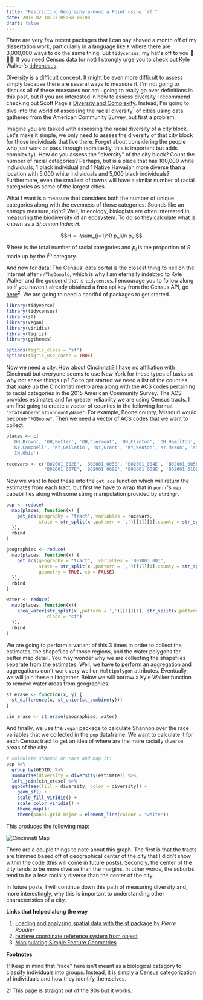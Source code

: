 ```yaml
---
title: "Restricting Geography around a Point using `sf`"
date: 2018-02-18T23:05:58-06:00
draft: false
---
```


There are very few recent packages that I can say shaved a month off of my dissertation work, particularly in a language like `R` where there are 3,000,000 ways to do the same thing. But `tidycensus`, my hat's off to you 👏👏👏! If you need Census data (or not) I strongly urge you to check out Kyle Walker's [tidycnesus](https://walkerke.github.io/tidycensus/).

Diversity is a difficult concept. It might be even more difficult to assess simply because there are several ways to measure it. I'm not going to discuss all of these measures nor am I going to really go over definitions in this post, but if you are interested in how to assess diversity I recommend checking out Scott Page's [Diversity and Complexity](https://press.princeton.edu/titles/9208.html). Instead, I'm going to dive into the world of assessing the racial diversity<sup>1</sup> of cities using data gathered from the American Community Survey, but first a problem:

Imagine you are tasked with assessing the racial diversity of a city block. Let's make it simple, we only need to assess the diversity of that city block for those individuals that live there. Forget about considering the people who just work or pass through (admittedly, this is important but adds complexity). How do you assess the "diversity" of the city block? Count the number of racial categories? Perhaps, but is a place that has 100,000 white individuals, 1 black individual and 1 Native Hawaiian more diverse than a location with 5,000 white individuals and 5,000 black individuals? Furthermore, even the smallest of towns will have a similar number of racial categories as some of the largest cities. 

What I want is a measure that considers both the number of unique categories along with the evenness of those categories. Sounds like an entropy measure, right? Well, in ecology, biologists are often interested in measuring the biodiversity of an ecosystem. To do so they calculate what is known as a *Shannon Index* $H$. 

$$H = -\sum_{i=1}^R p_i\ln p_i$$

$R$ here is the total number of racial categories and $p_i$ is the proportion of $R$ made up by the $i$<sup>th</sup> category. 

And now for data! The Census' data portal is the closest thing to hell on the internet after `r/TheDonald`, which is why I am eternally indebted to Kyle Walker and the godsend that is `tidycensus`. I encourage you to follow along so if you haven't already obtained a **free** api key from the Census API, go [here](https://api.census.gov/data/key_signup.html)<sup>2</sup>. We are going to need a handful of packages to get started.

```r
library(tidyverse)  
library(tidycensus)
library(sf) 
library(vegan)
library(viridis)
library(tigris)
library(ggthemes)

options(tigris_class = "sf")
options(tigris_use_cache = TRUE)
```

Now we need a city. How about Cincinnati? I have no affiliation with Cincinnati but everyone seems to use New York for these types of tasks so why not shake things up? So to get started we need a list of the counties that make up the Cincinnati metro area along with the ACS codes pertaining to racial categories in the 2015 American Community Survey. The ACS provides estimates and for greater reliability we are using Census tracts. I am first going to create a vector of counties in the following format `"StateAbberviationCountyName"`. For example, Boone county, Missouri would become `"MOBoone"`. Then we need a vector of ACS codes that we want to collect. 

```r
places <- c(
  'OH,Brown', 'OH,Butler', 'OH,Clermont', 'OH,Clinton', 'OH,Hamilton', 'OH,Warren', 'KY,Boone', 'KY,Bracken',
  'KY,Campbell', 'KY,Gallatin', 'KY,Grant', 'KY,Kenton','KY,Mason', 'KY,Pendleton', 'IN,Dearborn', 'IN,Franklin', 
  'IN,Ohio')

racevars <- c('B02001_002E', 'B02001_003E', 'B02001_004E', 'B02001_005E', 'B02001_006E',
              'B02001_007E', 'B02001_008E', 'B02001_009E', 'B02001_010E')
```

Now we want to feed these into the `get_acs` function which will return the estimates from each tract, but first we have to wrap that in `purrr`'s `map` capabilities along with some string manipulation provided by `stringr`.

```r
pop <- reduce(
  map(places, function(x) {
    get_acs(geography = "tract", variables = racevars, 
            state = str_split(x ,pattern = ',')[[1]][1],county = str_split(x,pattern = ',')[[1]][2])
  }), 
  rbind
)

geographies <- reduce(
  map(places, function(x) {
    get_acs(geography = "tract",  variables = 'B01003_001',
            state = str_split(x ,pattern = ',')[[1]][1],county = str_split(x,pattern = ',')[[1]][2] ,
            geometry = TRUE, cb = FALSE)
  }), 
  rbind
)

water <- reduce(
  map(places, function(x){
    area_water(str_split(x ,pattern = ',')[[1]][1], str_split(x,pattern = ',')[[1]][2], 
               class = "sf")
  }),
  rbind
)
```

We are going to perform a variant of this 3 times in order to collect the estimates, the shapefiles of those regions, and the water polygons for better map detail. You may wonder why we are collecting the shapefiles separate from the estimates. Well, we have to perform an aggregation and aggregations don't work very well on `Multipolygon` attributes. Eventually, we will join these all together. Below we will borrow a Kyle Walker function to remove water areas from geographies.

```r
st_erase <- function(x, y) {
  st_difference(x, st_union(st_combine(y)))
}

cin_erase <- st_erase(geographies, water)
```

And finally, we use the `vegan` package to calculate Shannon over the race variables that we collected in the `pop` dataframe. We want to calculate it for each Census tract to get an idea of where are the more racially diverse areas of the city. 

```r
# calculate shannon on race and map it!
pop %>% 
  group_by(GEOID) %>%
  summarise(diversity = diversity(estimate)) %>%
  left_join(cin_erase) %>% 
  ggplot(aes(fill = diversity, color = diversity)) +
    geom_sf() + 
    scale_fill_viridis() + 
    scale_color_viridis() + 
    theme_map()+
    theme(panel.grid.major = element_line(colour = "white"))

```

This produces the following map:

![Cincinnati Map](/img/cin_diversity.png)

There are a couple things to note about this graph. The first is that the tracts are trimmed based off of geographical center of the city that I didn't show within the code (this will come in future posts). Secondly, the center of the city tends to be more diverse than the margins. In other words, the suburbs tend to be a less racially diverse than the center of the city. 

In future posts, I will continue down this path of measuring diversity and, more interestingly, why this is important to understanding other characteristics of a city. 

**Links that helped along the way**

1. [Loading and analysing spatial data with the sf package](http://pierreroudier.github.io/teaching/20170626-Pedometrics/20170626-soil-data.html) by *Pierre Roudier*
2. [retrieve coordinate reference system from object](https://www.rdocumentation.org/packages/sf/versions/0.2-2/topics/crs)
3. [Manipulating Simple Feature Geometries](https://cran.r-project.org/web/packages/sf/vignettes/sf3.html#for-collections-of-geometry-sfc-and-simple-feature-collections-sf)



**Footnotes**

1: Keep in mind that "race" here isn't meant as a biological category to classify individuals into groups. Instead, it is simply a Census categorization of individuals and how they identify themselves.

2: This page is straight out of the 90s but it works.

<script type="text/javascript" src="https://cdnjs.cloudflare.com/ajax/libs/mathjax/2.7.1/MathJax.js?config=TeX-AMS-MML_HTMLorMML">
</script>

<script type="text/x-mathjax-config">
MathJax.Hub.Config({
  tex2jax: {inlineMath: [['$','$'], ['\\(','\\)']]}
});
</script>
<script type="text/javascript" async src="path-to-mathjax/MathJax.js?config=TeX-AMS_CHTML"></script>